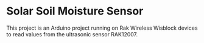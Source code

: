 # Solar Soil Moisture Sensor

This project is an Arduino project running on Rak Wireless Wisblock devices to read values from the ultrasonic sensor RAK12007.



